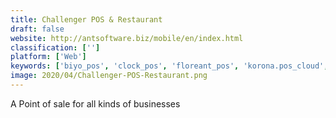 ```yaml
---
title: Challenger POS & Restaurant
draft: false 
website: http://antsoftware.biz/mobile/en/index.html
classification: ['']
platform: ['Web']
keywords: ['biyo_pos', 'clock_pos', 'floreant_pos', 'korona.pos_cloud', 'koalabrain', 'netsuite', 'odoo_point_of_sale', 'openbravo_pos', 'php_point_of_sale', 'posper', 'path_finder', 'possession_pos', 'smart_menu_software', 'square', 'unicenta_opos']
image: 2020/04/Challenger-POS-Restaurant.png
---
```

A Point of sale for all kinds of businesses